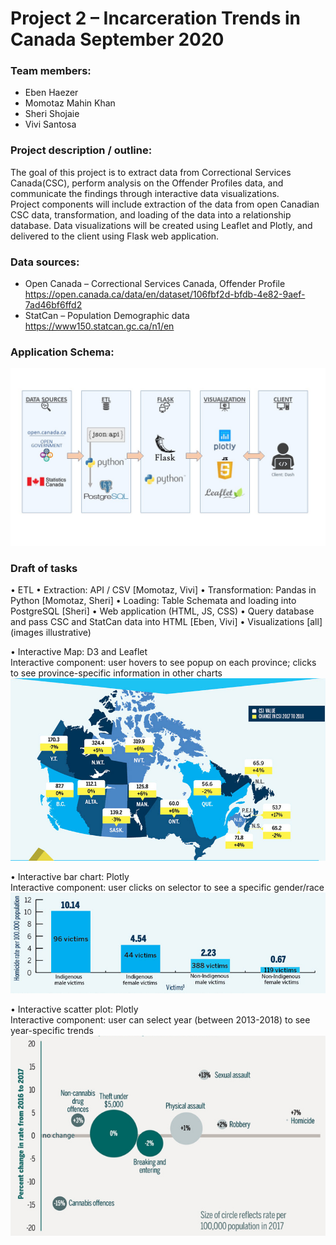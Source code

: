 # Project 2 – Incarceration Trends in Canada 				 September 2020<br>

###	Team members: 
-	Eben Haezer 
-	Momotaz Mahin Khan
-	Sheri Shojaie
-	Vivi Santosa

###	Project description / outline:<br>
The goal of this project is to extract data from Correctional Services Canada(CSC), perform analysis on the Offender Profiles data, and communicate the findings through interactive data visualizations. <br>
Project components will include extraction of the data from open Canadian CSC data, transformation, and loading of the data into a relationship database. Data visualizations will be created using Leaflet and Plotly, and delivered to the client using Flask web application.  <br>

### Data sources: <br>
-	Open Canada – Correctional Services Canada, Offender Profile<br>
  https://open.canada.ca/data/en/dataset/106fbf2d-bfdb-4e82-9aef-7ad46bf6ffd2 <br>  
-	StatCan – Population Demographic data  <br>
  https://www150.statcan.gc.ca/n1/en <br>

###	Application Schema:  
<img src="Images/Project2_flow_v2.jpg" width="1080"> 

###	Draft of tasks <br>
•	ETL
•	Extraction: API / CSV [Momotaz, Vivi]
•	Transformation: Pandas in Python [Momotaz, Sheri]
•	Loading: Table Schemata and loading into PostgreSQL [Sheri]
•	Web application (HTML, JS, CSS)
•	Query database and pass CSC and StatCan data into HTML [Eben, Vivi]
•	Visualizations [all]
  (images illustrative)<br>

  •	Interactive Map: D3 and Leaflet  <br>
    Interactive component: user hovers to see popup on each province; clicks to see province-specific information in other charts<br>
    <img src="Images/Illustrative_1(map).png" width="540"><br> 

  •	Interactive bar chart: Plotly <br>
    Interactive component: user clicks on selector to see a specific gender/race <br>
    <img src="Images/Illustrative_2(bar).png" width="540"><br> 

  •	Interactive scatter plot: Plotly <br>
    Interactive component: user can select year (between 2013-2018) to see year-specific trends  <br>
    <img src="Images/Illustrative_3(scatter).png" width="540"><br>  



